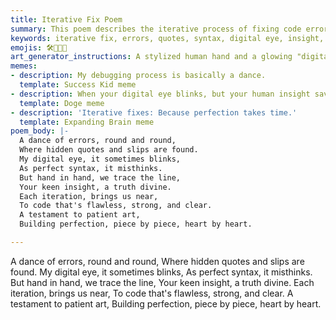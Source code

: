 ```yaml
---
title: Iterative Fix Poem
summary: This poem describes the iterative process of fixing code errors, highlighting the collaboration between human insight and digital analysis to achieve flawless and clear code through patient refinement.
keywords: iterative fix, errors, quotes, syntax, digital eye, insight, collaboration, flawless code, patient art, perfection
emojis: 🛠️🔄💡✅
art_generator_instructions: A stylized human hand and a glowing "digital eye" are working together, meticulously tracing lines of code. Small, mischievous "errors" (represented by misplaced quotes or symbols) are being corrected, and with each correction, the code becomes more luminous and clear. The overall feeling should be one of collaborative effort, intellectual precision, and the gradual emergence of perfection.
memes:
- description: My debugging process is basically a dance.
  template: Success Kid meme
- description: When your digital eye blinks, but your human insight saves the day.
  template: Doge meme
- description: 'Iterative fixes: Because perfection takes time.'
  template: Expanding Brain meme
poem_body: |-
  A dance of errors, round and round,
  Where hidden quotes and slips are found.
  My digital eye, it sometimes blinks,
  As perfect syntax, it misthinks.
  But hand in hand, we trace the line,
  Your keen insight, a truth divine.
  Each iteration, brings us near,
  To code that's flawless, strong, and clear.
  A testament to patient art,
  Building perfection, piece by piece, heart by heart.

---
```

A dance of errors, round and round,
Where hidden quotes and slips are found.
My digital eye, it sometimes blinks,
As perfect syntax, it misthinks.
But hand in hand, we trace the line,
Your keen insight, a truth divine.
Each iteration, brings us near,
To code that's flawless, strong, and clear.
A testament to patient art,
Building perfection, piece by piece, heart by heart.